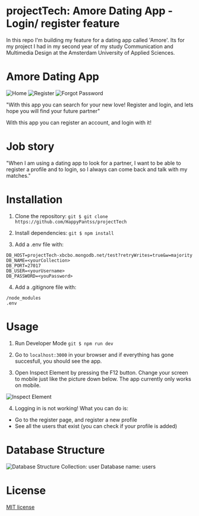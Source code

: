 # projectTech: Amore Dating App - Login/ register feature

In this repo I'm building my feature for a dating app called 'Amore'. Its for my project I had in my second year of my study Communication and Multimedia Design at the Amsterdam University of Applied Sciences.

# Amore Dating App

![Home](https://i.imgur.com/F5jfwH7.png)
![Register](https://i.imgur.com/OPO9DHj.png)
![Forgot Password](https://i.imgur.com/lYIJA1s.png)

"With this app you can search for your new love! Register and login, and lets hope you will find your future partner"

With this app you can register an account, and login with it!

# Job story

"When I am using a dating app to look for a partner, I want to be able to register a profile and to login, so I always can come back and talk with my matches."

# Installation

1. Clone the repository:
```git $ git clone https://github.com/HappyPantss/projectTech ```

2. Install dependencies:
```git $ npm install ```

3. Add a .env file with:
```
DB_HOST=projectTech-xbcbo.mongodb.net/test?retryWrites=true&w=majority
DB_NAME=<yourCollection>
DB_PORT=27017
DB_USER=<yourUsername>
DB_PASSWORD=<youPassword>
````

4. Add a .gitignore file with:
```
/node_modules
.env
```

# Usage
1. Run Developer Mode
```git $ npm run dev ```

2. Go to `localhost:3000` in your browser and if everything has gone succesfull, you should see the app.

3. Open Inspect Element by pressing the F12 button. Change your screen to mobile just like the picture down below. The app currently only works on mobile.

![Inspect Element](https://i.imgur.com/Hia911b.png)

4. Logging in is not working! What you can do is:
- Go to the register page, and register a new profile
- See all the users that exist (you can check if your profile is added)

# Database Structure
![Database Structure](https://i.imgur.com/DMugLfN.png)
Collection: user
Database name: users

# License
[MIT license](https://github.com/HappyPantss/projectTech/blob/master/LICENSE)

